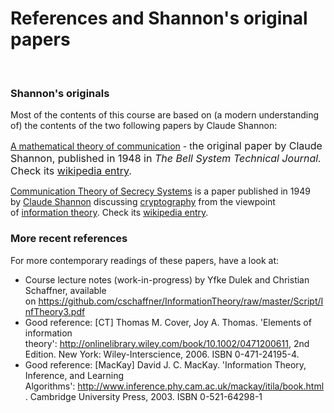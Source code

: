 # References and Shannon's original papers

<p> </p>
<h3>Shannon's originals</h3>
<p>Most of the contents of this course are based on (a modern understanding of) the contents of the two following papers by Claude Shannon:</p>
<p><a href="https://canvas.uva.nl/courses/10933/files/1322406/preview?verifier=HdtEwdA6SLCUhcjywoPqICKaU3WpCsOothYbriHo" data-api-endpoint="https://canvas.uva.nl/api/v1/courses/10933/files/1322406" data-api-returntype="File">A mathematical theory of communication</a> - t<span style="font-size: 1rem;">he original paper by Claude Shannon, published in 1948 in </span><i style="font-size: 1rem;">The Bell System Technical Journal.</i><span style="font-size: 1rem;"> Check its <a href="https://en.wikipedia.org/wiki/A_Mathematical_Theory_of_Communication" target="_blank">wikipedia entry</a>.</span></p>
<div title="Page 1">
<div>
<div>
<p><a href="https://canvas.uva.nl/courses/10933/files/1322403/preview?verifier=woYdjj1YysgL0sUqQsYksFiuyvleOrQ6FEMX5CPp" data-api-endpoint="https://canvas.uva.nl/api/v1/courses/10933/files/1322403" data-api-returntype="File">Communication Theory of Secrecy Systems</a> is a paper published in 1949 by <a title="Claude Shannon" href="https://en.wikipedia.org/wiki/Claude_Shannon">Claude Shannon</a> discussing <a title="Cryptography" href="https://en.wikipedia.org/wiki/Cryptography">cryptography</a> from the viewpoint of <a title="Information theory" href="https://en.wikipedia.org/wiki/Information_theory">information theory</a>. Check its <a href="https://en.wikipedia.org/wiki/Communication_Theory_of_Secrecy_Systems" target="_blank">wikipedia entry</a>.</p>
</div>
</div>
</div>
<h3>More recent references</h3>
<p>For more contemporary readings of these papers, have a look at:</p>
<ul class="bullets-outside">
<li>Course lecture notes (work-in-progress) by Yfke Dulek and Christian Schaffner, available on<span> </span><a href="https://github.com/cschaffner/InformationTheory/raw/master/Script/InfTheory3.pdf" target="_blank">https://github.com/cschaffner/InformationTheory/raw/master/Script/InfTheory3.pdf</a>
</li>
<li>Good reference: [CT] Thomas M. Cover, Joy A. Thomas. 'Elements of information theory':<span> </span><a href="http://onlinelibrary.wiley.com/book/10.1002/0471200611" target="_blank">http://onlinelibrary.wiley.com/book/10.1002/0471200611</a>, 2nd Edition. New York: Wiley-Interscience, 2006. ISBN 0-471-24195-4.</li>
<li>Good reference: [MacKay] David J. C. MacKay. 'Information Theory, Inference, and Learning Algorithms':<span> </span><a href="http://www.inference.phy.cam.ac.uk/mackay/itila/book.html" target="_blank">http://www.inference.phy.cam.ac.uk/mackay/itila/book.html</a>. Cambridge University Press, 2003. ISBN 0-521-64298-1</li>
</ul>
<p> </p>